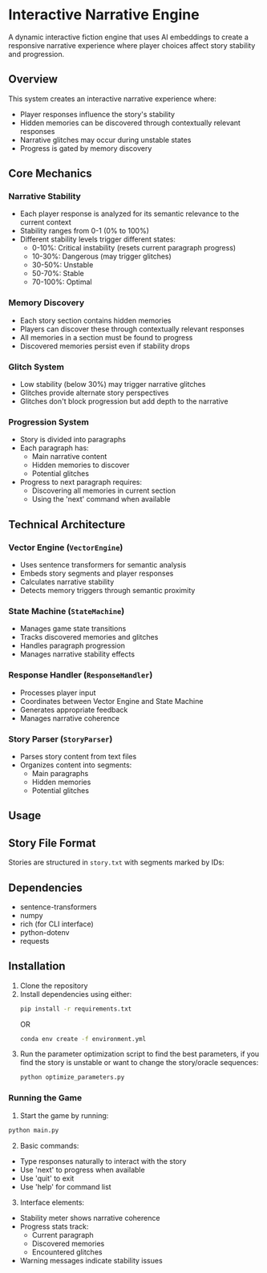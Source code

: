 # Interactive Narrative Engine

A dynamic interactive fiction engine that uses AI embeddings to create a responsive narrative experience where player choices affect story stability and progression.

## Overview

This system creates an interactive narrative experience where:
- Player responses influence the story's stability
- Hidden memories can be discovered through contextually relevant responses
- Narrative glitches may occur during unstable states
- Progress is gated by memory discovery

## Core Mechanics

### Narrative Stability
- Each player response is analyzed for its semantic relevance to the current context
- Stability ranges from 0-1 (0% to 100%)
- Different stability levels trigger different states:
  - 0-10%: Critical instability (resets current paragraph progress)
  - 10-30%: Dangerous (may trigger glitches)
  - 30-50%: Unstable
  - 50-70%: Stable
  - 70-100%: Optimal

### Memory Discovery
- Each story section contains hidden memories
- Players can discover these through contextually relevant responses
- All memories in a section must be found to progress
- Discovered memories persist even if stability drops

### Glitch System
- Low stability (below 30%) may trigger narrative glitches
- Glitches provide alternate story perspectives
- Glitches don't block progression but add depth to the narrative

### Progression System
- Story is divided into paragraphs
- Each paragraph has:
  - Main narrative content
  - Hidden memories to discover
  - Potential glitches
- Progress to next paragraph requires:
  - Discovering all memories in current section
  - Using the 'next' command when available

## Technical Architecture

### Vector Engine (`VectorEngine`)
- Uses sentence transformers for semantic analysis
- Embeds story segments and player responses
- Calculates narrative stability
- Detects memory triggers through semantic proximity

### State Machine (`StateMachine`)
- Manages game state transitions
- Tracks discovered memories and glitches
- Handles paragraph progression
- Manages narrative stability effects

### Response Handler (`ResponseHandler`)
- Processes player input
- Coordinates between Vector Engine and State Machine
- Generates appropriate feedback
- Manages narrative coherence

### Story Parser (`StoryParser`)
- Parses story content from text files
- Organizes content into segments:
  - Main paragraphs
  - Hidden memories
  - Potential glitches

## Usage

## Story File Format

Stories are structured in `story.txt` with segments marked by IDs:

## Dependencies

- sentence-transformers
- numpy
- rich (for CLI interface)
- python-dotenv
- requests

## Installation

1. Clone the repository
2. Install dependencies using either:
   ```bash
   pip install -r requirements.txt
   ```
   OR
   ```bash
   conda env create -f environment.yml
   ```
3. Run the parameter optimization script to find the best parameters, if you find the story is unstable or want to change the story/oracle sequences:
    ```bash
    python optimize_parameters.py
    ```

### Running the Game

1. Start the game by running:
```bash
python main.py
```

2. Basic commands:
- Type responses naturally to interact with the story
- Use 'next' to progress when available
- Use 'quit' to exit
- Use 'help' for command list

3. Interface elements:
- Stability meter shows narrative coherence
- Progress stats track:
  - Current paragraph
  - Discovered memories
  - Encountered glitches
- Warning messages indicate stability issues